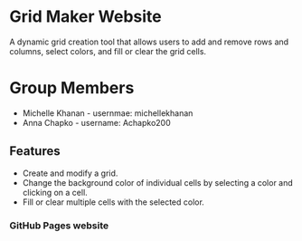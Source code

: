 # Grid Maker Website
A dynamic grid creation tool that allows users to add and remove rows and columns, select colors, and fill or clear the grid cells.

# Group Members
- Michelle Khanan - usernmae: michellekhanan 
- Anna Chapko - username: Achapko200

## Features
- Create and modify a grid.
- Change the background color of individual cells by selecting a color and clicking on a cell.
- Fill or clear multiple cells with the selected color.

### GitHub Pages website

